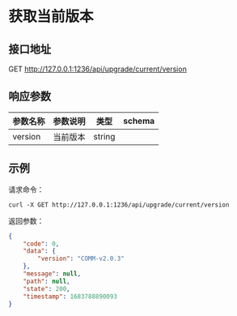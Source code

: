 # 获取当前版本

## 接口地址

GET http://127.0.0.1:1236/api/upgrade/current/version

## 响应参数

| 参数名称    | 参数说明 | 类型           | schema |
| ----------- | -------- | -------------- | ------ |
| version     | 当前版本   | string         |        |

## 示例

请求命令：

```console
curl -X GET http://127.0.0.1:1236/api/upgrade/current/version
```

返回参数：

```json
{
    "code": 0,
    "data": {
        "version": "COMM-v2.0.3"
    },
    "message": null,
    "path": null,
    "state": 200,
    "timestamp": 1683788890093
}

```
